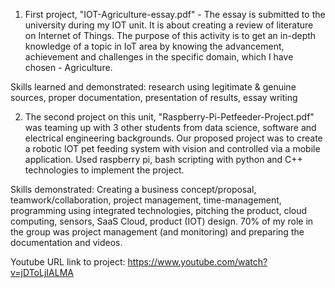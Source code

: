 1. First project, "IOT-Agriculture-essay.pdf" - The essay is submitted to the university during my IOT unit. It is about creating a review of literature on Internet of Things. The purpose of this activity is to get an in-depth knowledge of a topic in IoT area by knowing the advancement, achievement and challenges in the specific domain, which I have chosen - Agriculture. 

  Skills learned and demonstrated: research using legitimate & genuine sources, proper documentation, presentation of results, essay writing

2. The second project on this unit, "Raspberry-Pi-Petfeeder-Project.pdf" was teaming up with 3 other students from data science, software and electrical engineering backgrounds. Our proposed project was to create a robotic IOT pet feeding system with vision and controlled via a mobile application. Used raspberry pi, bash scripting with python and C++ technologies to implement the project. 

  Skills demonstrated: Creating a business concept/proposal, teamwork/collaboration, project management, time-management, programming using integrated technologies, pitching the product, cloud computing, sensors, SaaS Cloud, product (IOT) design. 70% of my role in the group was project management (and monitoring) and preparing the documentation and videos. 

Youtube URL link to project: https://www.youtube.com/watch?v=jDToLjIALMA 
